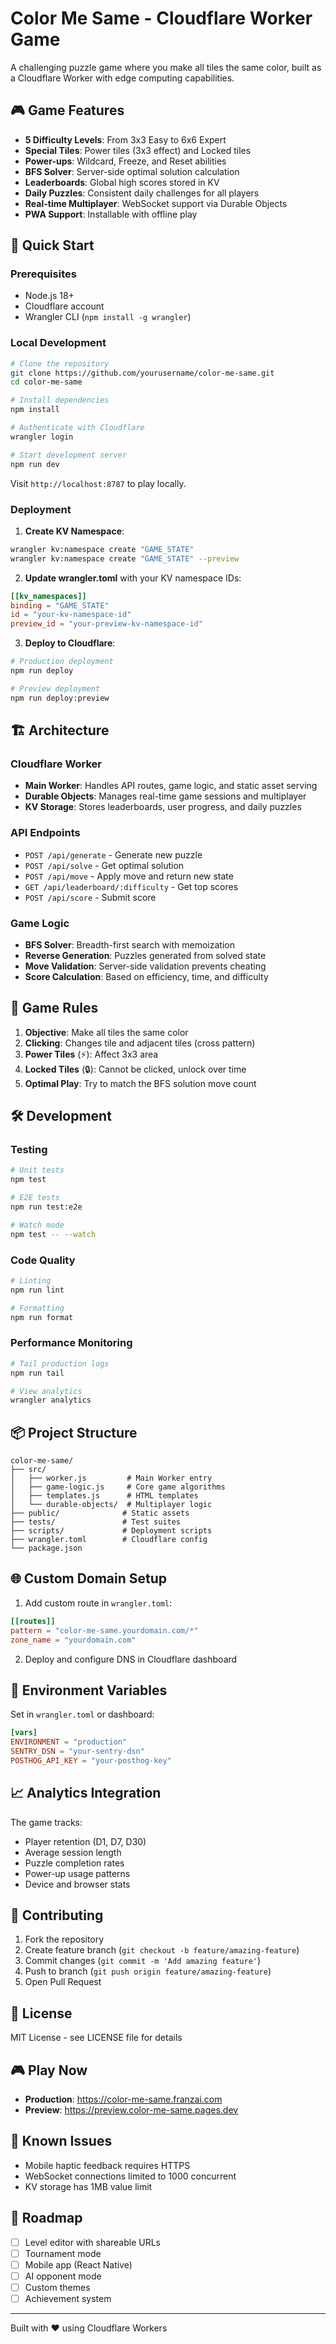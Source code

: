 # Color Me Same - Cloudflare Worker Game

A challenging puzzle game where you make all tiles the same color, built as a Cloudflare Worker with edge computing capabilities.

## 🎮 Game Features

- **5 Difficulty Levels**: From 3x3 Easy to 6x6 Expert
- **Special Tiles**: Power tiles (3x3 effect) and Locked tiles
- **Power-ups**: Wildcard, Freeze, and Reset abilities
- **BFS Solver**: Server-side optimal solution calculation
- **Leaderboards**: Global high scores stored in KV
- **Daily Puzzles**: Consistent daily challenges for all players
- **Real-time Multiplayer**: WebSocket support via Durable Objects
- **PWA Support**: Installable with offline play

## 🚀 Quick Start

### Prerequisites

- Node.js 18+
- Cloudflare account
- Wrangler CLI (`npm install -g wrangler`)

### Local Development

```bash
# Clone the repository
git clone https://github.com/yourusername/color-me-same.git
cd color-me-same

# Install dependencies
npm install

# Authenticate with Cloudflare
wrangler login

# Start development server
npm run dev
```

Visit `http://localhost:8787` to play locally.

### Deployment

1. **Create KV Namespace**:
```bash
wrangler kv:namespace create "GAME_STATE"
wrangler kv:namespace create "GAME_STATE" --preview
```

2. **Update wrangler.toml** with your KV namespace IDs:
```toml
[[kv_namespaces]]
binding = "GAME_STATE"
id = "your-kv-namespace-id"
preview_id = "your-preview-kv-namespace-id"
```

3. **Deploy to Cloudflare**:
```bash
# Production deployment
npm run deploy

# Preview deployment
npm run deploy:preview
```

## 🏗️ Architecture

### Cloudflare Worker
- **Main Worker**: Handles API routes, game logic, and static asset serving
- **Durable Objects**: Manages real-time game sessions and multiplayer
- **KV Storage**: Stores leaderboards, user progress, and daily puzzles

### API Endpoints

- `POST /api/generate` - Generate new puzzle
- `POST /api/solve` - Get optimal solution
- `POST /api/move` - Apply move and return new state
- `GET /api/leaderboard/:difficulty` - Get top scores
- `POST /api/score` - Submit score

### Game Logic
- **BFS Solver**: Breadth-first search with memoization
- **Reverse Generation**: Puzzles generated from solved state
- **Move Validation**: Server-side validation prevents cheating
- **Score Calculation**: Based on efficiency, time, and difficulty

## 🎯 Game Rules

1. **Objective**: Make all tiles the same color
2. **Clicking**: Changes tile and adjacent tiles (cross pattern)
3. **Power Tiles** (⚡): Affect 3x3 area
4. **Locked Tiles** (🔒): Cannot be clicked, unlock over time
5. **Optimal Play**: Try to match the BFS solution move count

## 🛠️ Development

### Testing

```bash
# Unit tests
npm test

# E2E tests
npm run test:e2e

# Watch mode
npm test -- --watch
```

### Code Quality

```bash
# Linting
npm run lint

# Formatting
npm run format
```

### Performance Monitoring

```bash
# Tail production logs
npm run tail

# View analytics
wrangler analytics
```

## 📦 Project Structure

```
color-me-same/
├── src/
│   ├── worker.js         # Main Worker entry
│   ├── game-logic.js     # Core game algorithms
│   ├── templates.js      # HTML templates
│   └── durable-objects/  # Multiplayer logic
├── public/              # Static assets
├── tests/               # Test suites
├── scripts/             # Deployment scripts
├── wrangler.toml        # Cloudflare config
└── package.json
```

## 🌐 Custom Domain Setup

1. Add custom route in `wrangler.toml`:
```toml
[[routes]]
pattern = "color-me-same.yourdomain.com/*"
zone_name = "yourdomain.com"
```

2. Deploy and configure DNS in Cloudflare dashboard

## 🔧 Environment Variables

Set in `wrangler.toml` or dashboard:

```toml
[vars]
ENVIRONMENT = "production"
SENTRY_DSN = "your-sentry-dsn"
POSTHOG_API_KEY = "your-posthog-key"
```

## 📈 Analytics Integration

The game tracks:
- Player retention (D1, D7, D30)
- Average session length
- Puzzle completion rates
- Power-up usage patterns
- Device and browser stats

## 🤝 Contributing

1. Fork the repository
2. Create feature branch (`git checkout -b feature/amazing-feature`)
3. Commit changes (`git commit -m 'Add amazing feature'`)
4. Push to branch (`git push origin feature/amazing-feature`)
5. Open Pull Request

## 📄 License

MIT License - see LICENSE file for details

## 🎮 Play Now

- **Production**: https://color-me-same.franzai.com
- **Preview**: https://preview.color-me-same.pages.dev

## 🐛 Known Issues

- Mobile haptic feedback requires HTTPS
- WebSocket connections limited to 1000 concurrent
- KV storage has 1MB value limit

## 🚀 Roadmap

- [ ] Level editor with shareable URLs
- [ ] Tournament mode
- [ ] Mobile app (React Native)
- [ ] AI opponent mode
- [ ] Custom themes
- [ ] Achievement system

---

Built with ❤️ using Cloudflare Workers
